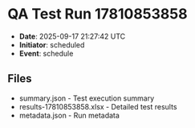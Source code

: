 # QA Test Run 17810853858

- **Date**: 2025-09-17 21:27:42 UTC
- **Initiator**: scheduled
- **Event**: schedule

## Files
- summary.json - Test execution summary
- results-17810853858.xlsx - Detailed test results
- metadata.json - Run metadata

